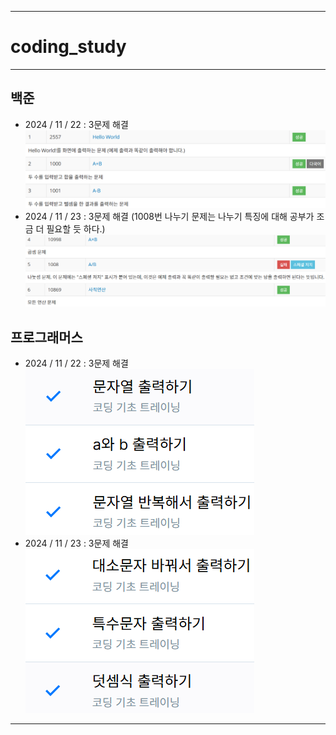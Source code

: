 ----------
# coding_study
----------
## 백준
- 2024 / 11 / 22 : 3문제 해결
![alt text](png/image.png)
- 2024 / 11 / 23 : 3문제 해결 (1008번 나누기 문제는 나누기 특징에 대해 공부가 조금 더 필요할 듯 하다.)
![alt text](png/image-2.png)

## 프로그래머스
- 2024 / 11 / 22 : 3문제 해결
![alt text](png/image-1.png)
- 2024 / 11 / 23 : 3문제 해결
![alt text](png/image-3.png)
----------